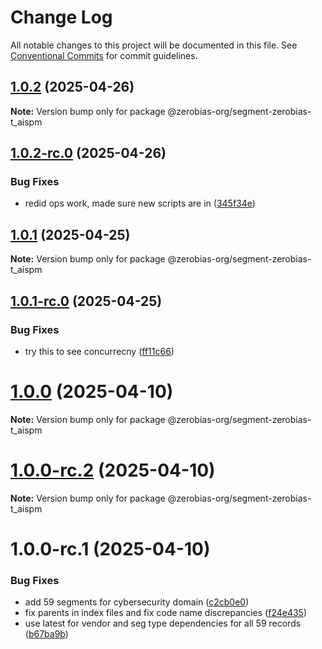 # Change Log

All notable changes to this project will be documented in this file.
See [Conventional Commits](https://conventionalcommits.org) for commit guidelines.

## [1.0.2](https://github.com/zerobias-org/segment/compare/@zerobias-org/segment-zerobias-t_aispm@1.0.2-rc.0...@zerobias-org/segment-zerobias-t_aispm@1.0.2) (2025-04-26)

**Note:** Version bump only for package @zerobias-org/segment-zerobias-t_aispm





## [1.0.2-rc.0](https://github.com/zerobias-org/segment/compare/@zerobias-org/segment-zerobias-t_aispm@1.0.1...@zerobias-org/segment-zerobias-t_aispm@1.0.2-rc.0) (2025-04-26)


### Bug Fixes

* redid ops work, made sure new scripts are in ([345f34e](https://github.com/zerobias-org/segment/commit/345f34ec926029dc141943b3e321676adb4a2888))





## [1.0.1](https://github.com/zerobias-org/segment/compare/@zerobias-org/segment-zerobias-t_aispm@1.0.1-rc.0...@zerobias-org/segment-zerobias-t_aispm@1.0.1) (2025-04-25)

**Note:** Version bump only for package @zerobias-org/segment-zerobias-t_aispm





## [1.0.1-rc.0](https://github.com/zerobias-org/segment/compare/@zerobias-org/segment-zerobias-t_aispm@1.0.0...@zerobias-org/segment-zerobias-t_aispm@1.0.1-rc.0) (2025-04-25)


### Bug Fixes

* try this to see concurrecny ([ff11c66](https://github.com/zerobias-org/segment/commit/ff11c66d67cb9f185098fd640d4139178d29ae22))





# [1.0.0](https://github.com/zerobias-org/segment/compare/@zerobias-org/segment-zerobias-t_aispm@1.0.0-rc.2...@zerobias-org/segment-zerobias-t_aispm@1.0.0) (2025-04-10)

**Note:** Version bump only for package @zerobias-org/segment-zerobias-t_aispm





# [1.0.0-rc.2](https://github.com/zerobias-org/segment/compare/@zerobias-org/segment-zerobias-t_aispm@1.0.0-rc.1...@zerobias-org/segment-zerobias-t_aispm@1.0.0-rc.2) (2025-04-10)

**Note:** Version bump only for package @zerobias-org/segment-zerobias-t_aispm





# 1.0.0-rc.1 (2025-04-10)


### Bug Fixes

* add 59 segments for cybersecurity domain ([c2cb0e0](https://github.com/zerobias-org/segment/commit/c2cb0e0c1f1eabb51d7f5a6ae6db98c1516fcdbe))
* fix parents in index files and fix code name discrepancies ([f24e435](https://github.com/zerobias-org/segment/commit/f24e4352453caaa05074cc6bb66ee8ed21a4f11d))
* use latest for vendor and seg type dependencies for all 59 records ([b67ba9b](https://github.com/zerobias-org/segment/commit/b67ba9bed7a90fad3b084161ebc603b5b35214b8))
